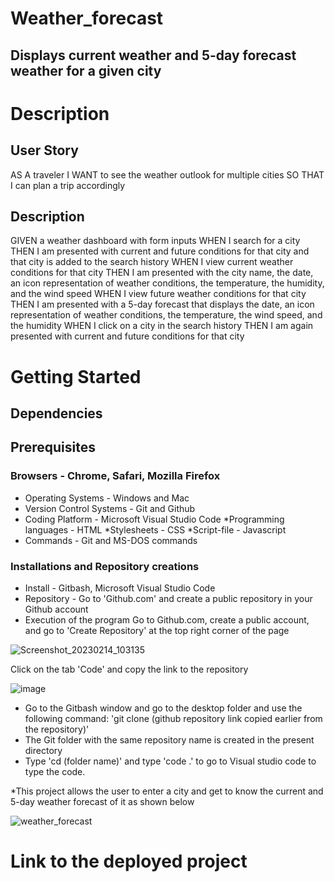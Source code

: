 # Weather_forecast
## Displays current weather and 5-day forecast weather for a given city
# Description
## User Story
AS A traveler
I WANT to see the weather outlook for multiple cities
SO THAT I can plan a trip accordingly
## Description
GIVEN a weather dashboard with form inputs
WHEN I search for a city
THEN I am presented with current and future conditions for that city and that city is added to the search history
WHEN I view current weather conditions for that city
THEN I am presented with the city name, the date, an icon representation of weather conditions, the temperature, the humidity, and the wind speed
WHEN I view future weather conditions for that city
THEN I am presented with a 5-day forecast that displays the date, an icon representation of weather conditions, the temperature, the wind speed, and the humidity
WHEN I click on a city in the search history
THEN I am again presented with current and future conditions for that city
# Getting Started
## Dependencies
## Prerequisites
### Browsers - Chrome, Safari, Mozilla Firefox
* Operating Systems - Windows and Mac
* Version Control Systems - Git and Github
* Coding Platform - Microsoft Visual Studio Code *Programming languages - HTML *Stylesheets - CSS *Script-file - Javascript
* Commands - Git and MS-DOS commands
### Installations and Repository creations
* Install - Gitbash, Microsoft Visual Studio Code
* Repository - Go to 'Github.com' and create a public repository in your Github account
* Execution of the program
Go to Github.com, create a public account, and go to 'Create Repository' at the top right corner of the page

![Screenshot_20230214_103135](https://user-images.githubusercontent.com/122113060/223614562-5242e6fe-0889-4200-8293-6050ed8b97ac.png)

Click on the tab 'Code' and copy the link to the repository

![image](https://user-images.githubusercontent.com/122113060/223614784-7fe0565a-dfc8-4b6e-8a69-b2ae564f5e43.png)

* Go to the Gitbash window and go to the desktop folder and use the following command: 'git clone (github repository link copied earlier from the repository)'
* The Git folder with the same repository name is created in the present directory
* Type 'cd (folder name)' and type 'code .' to go to Visual studio code to type the code. 

*This project allows the user to enter a city and get to know the current and 5-day weather forecast of it as shown below

![weather_forecast](https://github.com/Georgina5-2/Weather_forecast/assets/122113060/04745c2e-1c24-4b8f-87ef-abd9ed59fa8c)

# Link to the deployed project



